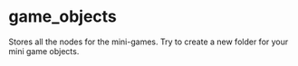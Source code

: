 # game_objects
Stores all the nodes for the mini-games. Try to create a new folder for your mini game objects.

